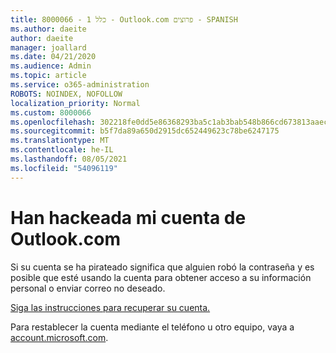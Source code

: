 ```yaml
---
title: 8000066 - כלל 1 - Outlook.com פרוצים - SPANISH
ms.author: daeite
author: daeite
manager: joallard
ms.date: 04/21/2020
ms.audience: Admin
ms.topic: article
ms.service: o365-administration
ROBOTS: NOINDEX, NOFOLLOW
localization_priority: Normal
ms.custom: 8000066
ms.openlocfilehash: 302218fe0dd5e86368293ba5c1ab3bab548b866cd673813aaec3a881d4f94cf6
ms.sourcegitcommit: b5f7da89a650d2915dc652449623c78be6247175
ms.translationtype: MT
ms.contentlocale: he-IL
ms.lasthandoff: 08/05/2021
ms.locfileid: "54096119"
---
```

# <a name="han-hackeada-mi-cuenta-de-outlookcom"></a>Han hackeada mi cuenta de Outlook.com

Si su cuenta se ha pirateado significa que alguien robó la contraseña y es posible que esté usando la cuenta para obtener acceso a su información personal o enviar correo no deseado.

[Siga las instrucciones para recuperar su cuenta.](https://support.office.com/es-es/article/han-pirateado-mi-cuenta-de-outlook-com-35993ac5-ac2f-494e-aacb-5232dda453d8?ui=es-ES&rs=es-ES&ad=ES?wt.mc_id=Office_Outlook_com_Alchemy)

Para restablecer la cuenta mediante el teléfono u otro equipo, vaya a [account.microsoft.com](https://go.microsoft.com/fwlink/p/?linkid=836814).